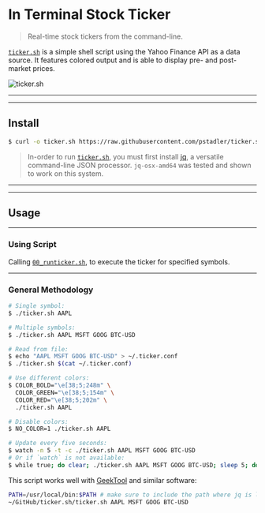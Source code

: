 # In Terminal Stock Ticker #

> Real-time stock tickers from the command-line.

[`ticker.sh`](./ticker.sh) is a simple shell script using the Yahoo Finance API as a data source. It features colored output and is able to display pre- and post-market prices.

![ticker.sh](https://raw.githubusercontent.com/pstadler/ticker.sh/master/screenshot.png)

----
----
## Install ##

```sh
$ curl -o ticker.sh https://raw.githubusercontent.com/pstadler/ticker.sh/master/ticker.sh
```

> In-order to run [`ticker.sh`](./ticker.sh), you must first install [jq](https://stedolan.github.io/jq/), a versatile command-line JSON processor.   `jq-osx-amd64` was tested and shown to work on this system.

----
----
## Usage ##

----
### Using Script ###

Calling [`00_runticker.sh`](./00_runticker.sh), to execute the ticker for specified symbols.

----
### General Methodology ###

```sh
# Single symbol:
$ ./ticker.sh AAPL

# Multiple symbols:
$ ./ticker.sh AAPL MSFT GOOG BTC-USD

# Read from file:
$ echo "AAPL MSFT GOOG BTC-USD" > ~/.ticker.conf
$ ./ticker.sh $(cat ~/.ticker.conf)

# Use different colors:
$ COLOR_BOLD="\e[38;5;248m" \
  COLOR_GREEN="\e[38;5;154m" \
  COLOR_RED="\e[38;5;202m" \
  ./ticker.sh AAPL

# Disable colors:
$ NO_COLOR=1 ./ticker.sh AAPL

# Update every five seconds:
$ watch -n 5 -t -c ./ticker.sh AAPL MSFT GOOG BTC-USD
# Or if `watch` is not available:
$ while true; do clear; ./ticker.sh AAPL MSFT GOOG BTC-USD; sleep 5; done
```

This script works well with [GeekTool](https://www.tynsoe.org/v2/geektool/) and similar software:

```sh
PATH=/usr/local/bin:$PATH # make sure to include the path where jq is located
~/GitHub/ticker.sh/ticker.sh AAPL MSFT GOOG BTC-USD
```
